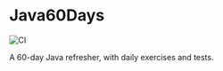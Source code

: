 # Java60Days

![CI](https://github.com/micky-holmes/java60days/actions/workflows/ci.yml/badge.svg)

A 60-day Java refresher, with daily exercises and tests.